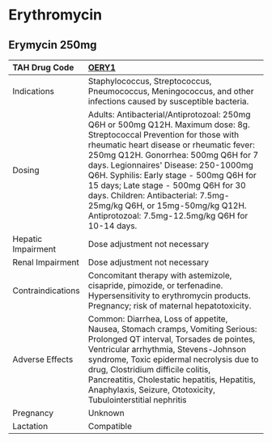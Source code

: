 # Erythromycin

## Erymycin 250mg

| TAH Drug Code      | [OERY1](https://www.tahsda.org.tw/drugs/hissearch.php?drug_code=OERY1)                                                                                                                                                                                                                                                                                                                                                                                          |
|:-------------------|:----------------------------------------------------------------------------------------------------------------------------------------------------------------------------------------------------------------------------------------------------------------------------------------------------------------------------------------------------------------------------------------------------------------------------------------------------------------|
| Indications        | Staphylococcus, Streptococcus, Pneumococcus, Meningococcus, and other infections caused by susceptible bacteria.                                                                                                                                                                                                                                                                                                                                                |
| Dosing             | Adults: Antibacterial/Antiprotozoal: 250mg Q6H or 500mg Q12H. Maximum dose: 8g. Streptococcal Prevention for those with rheumatic heart disease or rheumatic fever: 250mg Q12H. Gonorrhea: 500mg Q6H for 7 days. Legionnaires' Disease: 250-1000mg Q6H. Syphilis: Early stage - 500mg Q6H for 15 days; Late stage - 500mg Q6H for 30 days. Children: Antibacterial: 7.5mg-25mg/kg Q6H, or 15mg-50mg/kg Q12H. Antiprotozoal: 7.5mg-12.5mg/kg Q6H for 10-14 days. |
| Hepatic Impairment | Dose adjustment not necessary                                                                                                                                                                                                                                                                                                                                                                                                                                   |
| Renal Impairment   | Dose adjustment not necessary                                                                                                                                                                                                                                                                                                                                                                                                                                   |
| Contraindications  | Concomitant therapy with astemizole, cisapride, pimozide, or terfenadine. Hypersensitivity to erythromycin products. Pregnancy; risk of maternal hepatotoxicity.                                                                                                                                                                                                                                                                                                |
| Adverse Effects    | Common: Diarrhea, Loss of appetite, Nausea, Stomach cramps, Vomiting Serious: Prolonged QT interval, Torsades de pointes, Ventricular arrhythmia, Stevens-Johnson syndrome, Toxic epidermal necrolysis due to drug, Clostridium difficile colitis, Pancreatitis, Cholestatic hepatitis, Hepatitis, Anaphylaxis, Seizure, Ototoxicity, Tubulointerstitial nephritis                                                                                              |
| Pregnancy          | Unknown                                                                                                                                                                                                                                                                                                                                                                                                                                                         |
| Lactation          | Compatible                                                                                                                                                                                                                                                                                                                                                                                                                                                      |

